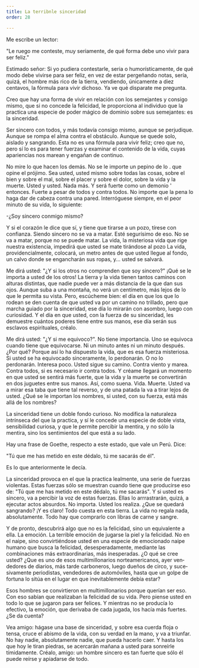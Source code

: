 ```yaml
---
title: La terribnle sinceridad
order: 28

---
```


Me escribe un lector:

"Le ruego me conteste, muy seriamente, de qué forma debe uno vi­vir para ser feliz."

Estimado señor: Si yo pudiera contestarle, seria o humorísticamente, de qué modo debe vivirse para ser feliz, en vez de estar pergeñando notas, sería, quizá, el hombre más rico de la tierra, vendiendo, únicamente a diez centavos, la fórmula para vivir dichoso. Ya ve qué disparate me pregunta.

Creo que hay una forma de vivir en relación con los semejantes y consigo mismo, que si no concede la felicidad, le proporciona al indivi­duo que la practica una especie de poder mágico de dominio sobre sus semejantes: es la sinceridad.

Ser sincero con todos, y más todavía consigo mismo, aunque se per­judique. Aunque se rompa el alma contra el obstáculo. Aunque se quede solo, aislado y sangrando. Esta no es una fórmula para vivir feliz; creo que no, pero sí lo es para tener fuerzas y examinar el contenido de la vi­da, cuyas apariencias nos marean y engañan de continuo.

No mire lo que hacen los demás. No se le importe un pepino de lo . que opine el prójimo. Sea usted, usted mismo sobre todas las cosas, so­bre el bien y sobre el mal, sobre el placer y sobre el dolor, sobre la vida y la muerte. Usted y usted. Nada más. Y será fuerte como un demonio ' entonces. Fuerte a pesar de todos y contra todos. No importe que la pena lo haga dar de cabeza contra una pared. Interróguese siempre, en el peor minuto de su vida, lo siguiente:

-¿Soy sincero conmigo mismo?

Y si el corazón le dice que sí, y tiene que tirarse a un pozo, tírese con confianza. Siendo sincero no se va a matar. Esté segurísimo de eso. No se va a matar, porque no se puede matar. La vida, la misteriosa vida que rige nuestra existencia, impedirá que usted se mate tirándose al pozo La vida, providencialmente, colocará, un metro antes de que usted llegue al fondo, un calvo donde se engancharán sus ropas, y... usted se salvará.

Me dirá usted: "¿Y si los otros no comprenden que soy sincero?" ¡Qué se le importa a usted de los otros! La tierra y la vida tienen tantos caminos con alturas distintas, que nadie puede ver a más distancia de la que dan sus ojos. Aunque suba a una montaña, no verá un centímetro, más lejos de lo que le permita su vista. Pero, escúcheme bien: el día en que los que lo rodean se den cuenta de que usted va por un camino no trillado, pero que marcha guiado por la sinceridad, ese día lo mirarán con asombro, luego con curiosidad. Y el día en que usted, con la fuerza de su sinceridad, les demuestre cuántos poderes tiene entre sus manos, ese día serán sus esclavos espirituales, créalo.

Me dirá usted: "¿Y si me equivoco?". No tiene importancia. Uno se equivoca cuando tiene que equivocarse. Ni un minuto antes ni un mi­nuto después. ¿Por qué? Porque así lo ha dispuesto la vida, que es esa fuerza misteriosa. Si usted se ha equivocado sinceramente, lo perdona­rán. O no lo perdonarán. Interesa poco. Usted sigue su camino. Contra viento y marea. Contra todos, si es necesario ir contra todos. Y créame llegará un momento en que usted se sentirá más fuerte, que la vida y la muerte se convertirán en dos juguetes entre sus manos. Así, como suena. Vida. Muerte. Usted va a mirar esa taba que tiene tal reverso, y de una patada la va a tirar lejos de usted. ¿Qué se le importan los nombres, si usted, con su fuerza, está más allá de los nombres?

La sinceridad tiene un doble fondo curioso. No modifica la natura­leza intrínseca del que la practica, y sí le concede una especie de doble vista, sensibilidad curiosa, y que le permite percibir la mentira, y no sólo la mentira, sino los sentimientos del que está a su lado.

Hay una frase de Goethe, respecto a este estado, que vale un Perú. Dice:

"Tú que me has metido en este dédalo, tú me sacarás de él". 

Es lo que anteriormente le decía.

La sinceridad provoca en el que la practica lealmente, una serie de fuerzas violentas. Estas fuerzas sólo se muestran cuando tiene que pro­ducirse eso de: "Tú que me has metido en este dédalo, tú me sacarás". Y si usted es sincero, va a percibir la voz de estas fuerzas. Ellas lo arrrastra­rán, quizá, a ejecutar actos absurdos. No importa. Usted los realiza. ¿Que se quedará sangrando? ¡Y es claro! Todo cuesta en esta tierra. La vida no regala nada, absolutamente. Todo hay que comprarlo con libras de carne y sangre.

Y de pronto, descubrirá algo que no es la felicidad, sino un equiva­lente a ella. La emoción. La terrible emoción de jugarse la piel y la felici­dad. No en el naipe, sino convirtiéndose usted en una especie de emocio­nado naipe humano que busca la felicidad, desesperadamente, mediante las combinaciones más extraordinarias, más inesperadas. ¿O qué se cree usted? ¿Que es uno de esos multimillonarios norteamericanos, ayer ven­dedores de diarios, más tarde carboneros, luego dueños de circo, y suce­sivamente periodistas, vendedores de automóviles, hasta que un golpe de fortuna lo sitúa en el lugar en que inevitablemente debía estar?

Esos hombres se convirtieron en multimillonarios porque querían ser eso. Con eso sabían que realizaban la felicidad de su vida. Pero piense usted en todo lo que se jugaron para ser felices. Y mientras no se produ­cía lo efectivo, la emoción, que derivaba de cada jugada, los hacía más fuertes. ¿Se da cuenta?

Vea amigo: hágase una base de sinceridad, y sobre esa cuerda floja o tensa, cruce el abismo de la vida, con su verdad en la mano, y va a triunfar. No hay nadie, absolutamente nadie, que pueda hacerlo caer. Y hasta los que hoy le tiran piedras, se acercarán mañana a usted para sonreírle tímidamente. Créalo, amigo: un hombre sincero es tan fuerte que sólo él puede reírse y apiadarse de todo.
